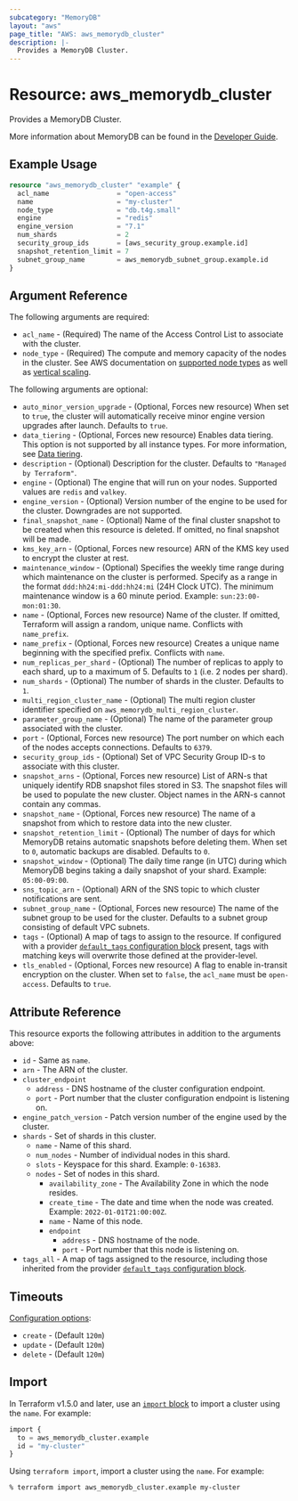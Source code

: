 ```yaml
---
subcategory: "MemoryDB"
layout: "aws"
page_title: "AWS: aws_memorydb_cluster"
description: |-
  Provides a MemoryDB Cluster.
---
```


# Resource: aws_memorydb_cluster

Provides a MemoryDB Cluster.

More information about MemoryDB can be found in the [Developer Guide](https://docs.aws.amazon.com/memorydb/latest/devguide/what-is-memorydb-for-redis.html).

## Example Usage

```terraform
resource "aws_memorydb_cluster" "example" {
  acl_name                 = "open-access"
  name                     = "my-cluster"
  node_type                = "db.t4g.small"
  engine                   = "redis"
  engine_version           = "7.1"
  num_shards               = 2
  security_group_ids       = [aws_security_group.example.id]
  snapshot_retention_limit = 7
  subnet_group_name        = aws_memorydb_subnet_group.example.id
}
```

## Argument Reference

The following arguments are required:

* `acl_name` - (Required) The name of the Access Control List to associate with the cluster.
* `node_type` - (Required) The compute and memory capacity of the nodes in the cluster. See AWS documentation on [supported node types](https://docs.aws.amazon.com/memorydb/latest/devguide/nodes.supportedtypes.html) as well as [vertical scaling](https://docs.aws.amazon.com/memorydb/latest/devguide/cluster-vertical-scaling.html).

The following arguments are optional:

* `auto_minor_version_upgrade` - (Optional, Forces new resource) When set to `true`, the cluster will automatically receive minor engine version upgrades after launch. Defaults to `true`.
* `data_tiering` - (Optional, Forces new resource) Enables data tiering. This option is not supported by all instance types. For more information, see [Data tiering](https://docs.aws.amazon.com/memorydb/latest/devguide/data-tiering.html).
* `description` - (Optional) Description for the cluster. Defaults to `"Managed by Terraform"`.
* `engine` - (Optional) The engine that will run on your nodes. Supported values are `redis` and `valkey`.
* `engine_version` - (Optional) Version number of the engine to be used for the cluster. Downgrades are not supported.
* `final_snapshot_name` - (Optional) Name of the final cluster snapshot to be created when this resource is deleted. If omitted, no final snapshot will be made.
* `kms_key_arn` - (Optional, Forces new resource) ARN of the KMS key used to encrypt the cluster at rest.
* `maintenance_window` - (Optional) Specifies the weekly time range during which maintenance on the cluster is performed. Specify as a range in the format `ddd:hh24:mi-ddd:hh24:mi` (24H Clock UTC). The minimum maintenance window is a 60 minute period. Example: `sun:23:00-mon:01:30`.
* `name` - (Optional, Forces new resource) Name of the cluster. If omitted, Terraform will assign a random, unique name. Conflicts with `name_prefix`.
* `name_prefix` - (Optional, Forces new resource) Creates a unique name beginning with the specified prefix. Conflicts with `name`.
* `num_replicas_per_shard` - (Optional) The number of replicas to apply to each shard, up to a maximum of 5. Defaults to `1` (i.e. 2 nodes per shard).
* `num_shards` - (Optional) The number of shards in the cluster. Defaults to `1`.
* `multi_region_cluster_name` - (Optional) The multi region cluster identifier specified on `aws_memorydb_multi_region_cluster`.
* `parameter_group_name` - (Optional) The name of the parameter group associated with the cluster.
* `port` - (Optional, Forces new resource) The port number on which each of the nodes accepts connections. Defaults to `6379`.
* `security_group_ids` - (Optional) Set of VPC Security Group ID-s to associate with this cluster.
* `snapshot_arns` - (Optional, Forces new resource) List of ARN-s that uniquely identify RDB snapshot files stored in S3. The snapshot files will be used to populate the new cluster. Object names in the ARN-s cannot contain any commas.
* `snapshot_name` - (Optional, Forces new resource) The name of a snapshot from which to restore data into the new cluster.
* `snapshot_retention_limit` - (Optional) The number of days for which MemoryDB retains automatic snapshots before deleting them. When set to `0`, automatic backups are disabled. Defaults to `0`.
* `snapshot_window` - (Optional) The daily time range (in UTC) during which MemoryDB begins taking a daily snapshot of your shard. Example: `05:00-09:00`.
* `sns_topic_arn` - (Optional) ARN of the SNS topic to which cluster notifications are sent.
* `subnet_group_name` - (Optional, Forces new resource) The name of the subnet group to be used for the cluster. Defaults to a subnet group consisting of default VPC subnets.
* `tags` - (Optional) A map of tags to assign to the resource. If configured with a provider [`default_tags` configuration block](https://registry.terraform.io/providers/hashicorp/aws/latest/docs#default_tags-configuration-block) present, tags with matching keys will overwrite those defined at the provider-level.
* `tls_enabled` - (Optional, Forces new resource) A flag to enable in-transit encryption on the cluster. When set to `false`, the `acl_name` must be `open-access`. Defaults to `true`.

## Attribute Reference

This resource exports the following attributes in addition to the arguments above:

* `id` - Same as `name`.
* `arn` - The ARN of the cluster.
* `cluster_endpoint`
    * `address` - DNS hostname of the cluster configuration endpoint.
    * `port` - Port number that the cluster configuration endpoint is listening on.
* `engine_patch_version` - Patch version number of the engine used by the cluster.
* `shards` - Set of shards in this cluster.
    * `name` - Name of this shard.
    * `num_nodes` - Number of individual nodes in this shard.
    * `slots` - Keyspace for this shard. Example: `0-16383`.
    * `nodes` - Set of nodes in this shard.
        * `availability_zone` - The Availability Zone in which the node resides.
        * `create_time` - The date and time when the node was created. Example: `2022-01-01T21:00:00Z`.
        * `name` - Name of this node.
        * `endpoint`
            * `address` - DNS hostname of the node.
            * `port` - Port number that this node is listening on.
* `tags_all` - A map of tags assigned to the resource, including those inherited from the provider [`default_tags` configuration block](https://registry.terraform.io/providers/hashicorp/aws/latest/docs#default_tags-configuration-block).

## Timeouts

[Configuration options](https://developer.hashicorp.com/terraform/language/resources/syntax#operation-timeouts):

- `create` - (Default `120m`)
- `update` - (Default `120m`)
- `delete` - (Default `120m`)

## Import

In Terraform v1.5.0 and later, use an [`import` block](https://developer.hashicorp.com/terraform/language/import) to import a cluster using the `name`. For example:

```terraform
import {
  to = aws_memorydb_cluster.example
  id = "my-cluster"
}
```

Using `terraform import`, import a cluster using the `name`. For example:

```console
% terraform import aws_memorydb_cluster.example my-cluster
```
